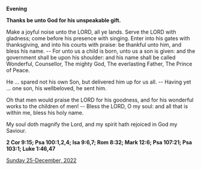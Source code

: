 **Evening**

**Thanks be unto God for his unspeakable gift.**
 
Make a joyful noise unto the LORD, all ye lands. Serve the LORD with gladness; come before his presence with singing. Enter into his gates with thanksgiving, and into his courts with praise: be thankful unto him, and bless his name. -- For unto us a child is born, unto us a son is given: and the government shall be upon his shoulder: and his name shall be called Wonderful, Counsellor, The mighty God, The everlasting Father, The Prince of Peace.
 
He ... spared not his own Son, but delivered him up for us all. -- Having yet ... one son, his wellbeloved, he sent him.
 
Oh that men would praise the LORD for his goodness, and for his wonderful works to the children of men! -- Bless the LORD, O my soul: and all that is within me, bless his holy name.
 
My soul doth magnify the Lord, and my spirit hath rejoiced in God my Saviour.  

**2 Cor 9:15; Psa 100:1,2,4; Isa 9:6,7; Rom 8:32; Mark 12:6; Psa 107:21; Psa 103:1; Luke 1:46,47**

[Sunday 25-December, 2022](https://t.me/daily_light)
